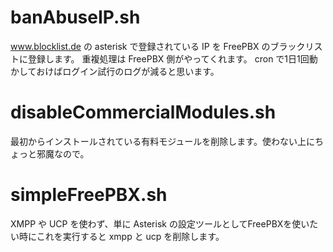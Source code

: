 # banAbuseIP.sh
www.blocklist.de の asterisk で登録されている IP を FreePBX のブラックリストに登録します。
重複処理は FreePBX 側がやってくれます。
cron で1日1回動かしておけばログイン試行のログが減ると思います。

# disableCommercialModules.sh
最初からインストールされている有料モジュールを削除します。使わない上にちょっと邪魔なので。

# simpleFreePBX.sh
XMPP や UCP を使わず、単に Asterisk の設定ツールとしてFreePBXを使いたい時にこれを実行すると xmpp と ucp を削除します。
